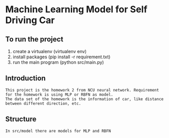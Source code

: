 # Machine Learning Model for Self Driving Car

## To run the project

1. create a virtualenv (virtualenv env)
2. install packages (pip install -r requirement.txt)
3. run the main program (python src/main.py)

## Introduction
    This project is the homework 2 from NCU neural network. Requirement for the homework is using MLP or RBFN as model.
    The data set of the homework is the information of car, like distance between different direction, etc.

## Structure
    In src/model there are models for MLP and RBFN

